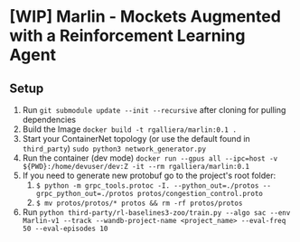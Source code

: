 # [WIP] Marlin - Mockets Augmented with a Reinforcement Learning Agent

## Setup
1. Run `git submodule update --init --recursive` after cloning for pulling dependencies
2. Build the Image `docker build -t rgalliera/marlin:0.1 . `
3. Start your ContainerNet topology (or use the default found in `third_party`) `sudo python3 network_generator.py`
4. Run the container (dev mode) `docker run --gpus all --ipc=host -v ${PWD}:/home/devuser/dev:Z -it --rm rgalliera/marlin:0.1`
5. If you need to generate new protobuf go to the project's root folder:
   1. `$ python -m grpc_tools.protoc -I. --python_out=./protos --grpc_python_out=./protos protos/congestion_control.proto`
   2. `$ mv protos/protos/* protos && rm -rf protos/protos`
6. Run `python third-party/rl-baselines3-zoo/train.py --algo sac --env Marlin-v1 --track --wandb-project-name <project_name> --eval-freq 50 --eval-episodes 10`
